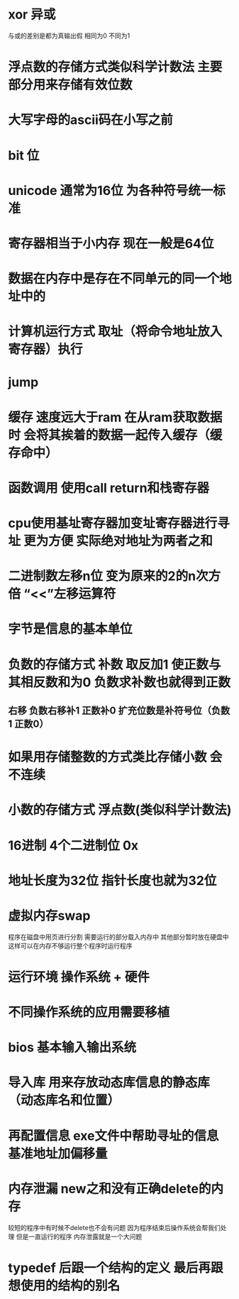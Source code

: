 # xor 异或
与或的差别是都为真输出假
相同为0 不同为1
# 浮点数的存储方式类似科学计数法 主要部分用来存储有效位数
# 大写字母的ascii码在小写之前
# bit 位
# unicode 通常为16位 为各种符号统一标准
# 寄存器相当于小内存 现在一般是64位
# 数据在内存中是存在不同单元的同一个地址中的
# 计算机运行方式 取址（将命令地址放入寄存器）执行
# jump
# 缓存 速度远大于ram 在从ram获取数据时 会将其挨着的数据一起传入缓存（缓存命中）
# 函数调用 使用call return和栈寄存器
# cpu使用基址寄存器加变址寄存器进行寻址 更为方便 实际绝对地址为两者之和
# 二进制数左移n位 变为原来的2的n次方倍 “<<”左移运算符
# 字节是信息的基本单位 
# 负数的存储方式 补数 取反加1 使正数与其相反数和为0 负数求补数也就得到正数
## 右移 负数右移补1 正数补0 扩充位数是补符号位（负数1 正数0）
# 如果用存储整数的方式类比存储小数 会不连续
# 小数的存储方式 浮点数(类似科学计数法)
# 16进制 4个二进制位 0x
# 地址长度为32位 指针长度也就为32位
# 虚拟内存swap 
程序在磁盘中用页进行分割 需要运行的部分载入内存中 其他部分暂时放在硬盘中 这样可以在内存不够运行整个程序时运行程序
# 运行环境 操作系统 + 硬件
# 不同操作系统的应用需要移植
# bios 基本输入输出系统
# 导入库 用来存放动态库信息的静态库（动态库名和位置）
# 再配置信息 exe文件中帮助寻址的信息 基准地址加偏移量
# 内存泄漏 new之和没有正确delete的内存
较短的程序中有时候不delete也不会有问题 因为程序结束后操作系统会帮我们处理 但是一直运行的程序 内存泄露就是一个大问题
# typedef 后跟一个结构的定义 最后再跟想使用的结构的别名




